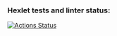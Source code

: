### Hexlet tests and linter status:
[![Actions Status](https://github.com/marisubbota/data-analytics-project-92/actions/workflows/hexlet-check.yml/badge.svg)](https://github.com/marisubbota/data-analytics-project-92/actions)